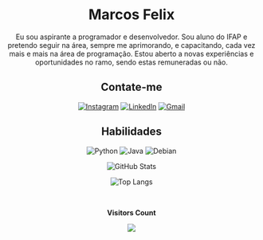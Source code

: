 <div align=center>

# Marcos Felix
Eu sou aspirante a programador e desenvolvedor. Sou aluno do IFAP e pretendo seguir na área, sempre me aprimorando, e capacitando, cada vez mais e mais na área de programação.
Estou aberto a novas experiências e oportunidades no ramo, sendo estas remuneradas ou não.
</div>

<div align=center>

## Contate-me      

[![Instagram](https://img.shields.io/badge/-Instagram-%23E4405F?style=for-the-badge&logo=instagram&logoColor=white)](https://www.instagram.com/mpfm556/)
[![LinkedIn](https://img.shields.io/badge/LinkedIn-0077B5?style=for-the-badge&logo=linkedin&logoColor=white)](https://www.linkedin.com/in/marcos-paulo-felix)
[![Gmail](https://img.shields.io/badge/Gmail-333333?style=for-the-badge&logo=gmail&logoColor=red)](mailto:mrcsplfelix@gmail.com
)
</div>

<div align=center>

## Habilidades
![Python](https://img.shields.io/badge/python-3670A0?style=for-the-badge&logo=python&logoColor=ffdd54)
![Java](https://img.shields.io/badge/java-%23ED8B00.svg?style=for-the-badge&logo=openjdk&logoColor=white)
![Debian](https://img.shields.io/badge/Debian-D70A53?style=for-the-badge&logo=debian&logoColor=white)
</div>

<div align=center>

![GitHub Stats](https://github-readme-stats.vercel.app/api?username=MarcosPauloFelixMonteiro&theme=transparent&bg_color=000&border_color=30A3DC&show_icons=true&icon_color=30A3DC&title_color=E94D5F&text_color=FFF)

![Top Langs](https://github-readme-stats-git-masterrstaa-rickstaa.vercel.app/api/top-langs/?username=MarcosPauloFelixMonteiro&bg_color=000&border_color=30A3DC&title_color=E94D5F&text_color=FFF)

</div>

<div align="center">
<br><p align="centre"><b>Visitors Count</b></p> 
<p align="center"><img align="center" src="https://profile-counter.glitch.me/{MarcosFelix}/count.svg" /></p>
<br>
</div>
